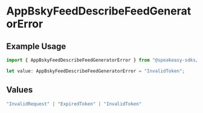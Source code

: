 # AppBskyFeedDescribeFeedGeneratorError

## Example Usage

```typescript
import { AppBskyFeedDescribeFeedGeneratorError } from "@speakeasy-sdks/bluesky/models/errors";

let value: AppBskyFeedDescribeFeedGeneratorError = "InvalidToken";
```

## Values

```typescript
"InvalidRequest" | "ExpiredToken" | "InvalidToken"
```